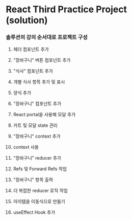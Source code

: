 # React Third Practice Project (solution)

### 솔루션의 강의 순서대로 프로젝트 구성

1. 헤더 컴포넌트 추가

2. "장바구니" 버튼 컴포넌트 추가

3. "식사" 컴포넌트 추가

4. 개별 식사 항목 추가 및 표시

5. 양식 추가

6. "장바구니" 컴포넌트 추가

7. React portal을 사용해 모달 추가

8. 카트 및 모달 state 관리

9. "장바구니" context 추가

10. context 사용

11. "장바구니" reducer 추가

12. Refs 및 Forward Refs 작업

13. "장바구니" 항목 출력

14. 더 복잡한 reducer 로직 작업

15. 아이템을 이동식으로 만들기

16. useEffect Hook 추가
